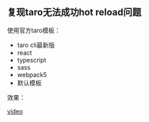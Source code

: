 ## 复现taro无法成功hot reload问题

使用官方taro模板：

- taro cli最新版
- react
- typescript
- sass
- webpack5
- 默认模板

效果：

[video](./screen-recording.mov)